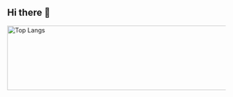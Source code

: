 ## Hi there 👋

<!--
**FatRicePaddyyyy/FatRicePaddyyyy** is a ✨ _special_ ✨ repository because its `README.md` (this file) appears on your GitHub profile.

Here are some ideas to get you started:

- 🔭 I’m currently working on ...
- 🌱 I’m currently learning ...
- 👯 I’m looking to collaborate on ...
- 🤔 I’m looking for help with ...
- 💬 Ask me about ...
- 📫 How to reach me: ...
- 😄 Pronouns: ...
- ⚡ Fun fact: ...
-->

<img alt="Top Langs" height="150px" width="1000px" src="https://github-readme-stats.vercel.app/api/top-langs/?username=FatRicePaddyyyy&layout=compact&count_private=true&show_icons=true&theme=tokyonight" />

